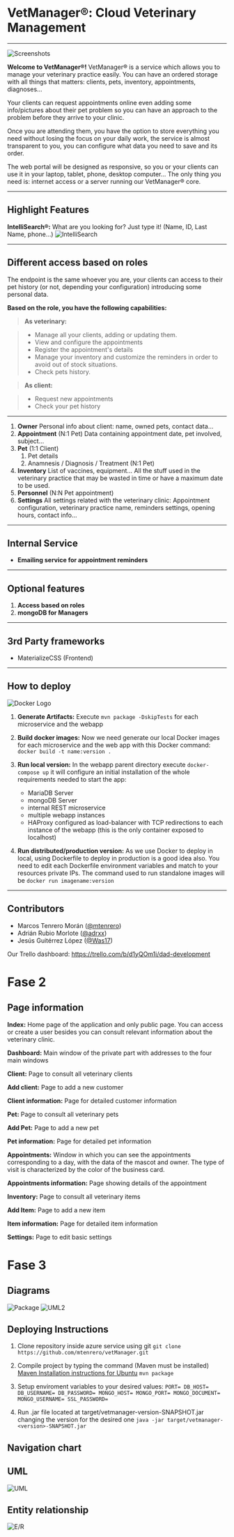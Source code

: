 VetManager®: Cloud Veterinary Management
===================

----------

![Screenshots](readmeFiles/walking.gif)

**Welcome to VetManager®!**
VetManager® is a service which allows you to manage your veterinary practice easily. You can have an ordered storage with all things that matters: clients, pets, inventory, appointments, diagnoses…

Your clients can request appointments online even adding some info/pictures about their pet problem so you can have an approach to the problem before they arrive to your clinic. 

Once you are attending them, you have the option to store everything you need without losing the focus on your daily work, the service is almost transparent to you, you can configure what data you need to save and its order. 

The web portal will be designed as responsive, so you or your clients can use it in your laptop, tablet, phone, desktop computer... The only thing you need is: internet access or a server running our VetManager® core.

----------

Highlight Features
-------------
 **IntelliSearch®:** What are you looking for? Just type it! (Name, ID, Last Name, phone…)
![IntelliSearch](readmeFiles/search.gif)

----------


Different access based on roles
-------------

The endpoint is the same whoever you are, your clients can access to their pet history (or not, depending your configuration) introducing some personal data. 

**Based on the role, you have the following capabilities:**

> **As veterinary:**

> - Manage all your clients, adding or updating them.
> - View and configure the appointments
> - Register the appointment's details
> - Manage your inventory and customize the reminders in order to avoid out of stock situations.
> - Check pets history.


> **As client:**

> - Request new appointments
> - Check your pet history


----------

 1. **Owner** 
 Personal info about client: name, owned pets, contact data…
 2. **Appointment** (N:1 Pet)
 Data containing appointment date, pet involved, subject…
 3. **Pet** (1:1 Client)
	 1. Pet details
	 2. Anamnesis / Diagnosis / Treatment (N:1 Pet)
 4. **Inventory**
List of vaccines, equipment… All the stuff used in the veterinary practice that may be wasted in time or have a maximum date to be used. 
 5. **Personnel** (N:N Pet appointment)
 6. **Settings** 
 All settings related with the veterinary clinic: Appointment configuration, veterinary practice name, reminders settings, opening hours, contact info…


----------

Internal Service
--------------------

- **Emailing service for appointment reminders**


-----------

Optional features
-------------------

1. **Access based on roles**
2. **mongoDB for Managers**

----------

3rd Party frameworks
-------------------

 - MaterializeCSS (Frontend)

----------

How to deploy
-------------
![Docker Logo](readmeFiles/docker.png)


1. **Generate Artifacts:** Execute `mvn package -DskipTests` for each microservice and the webapp
2. **Build docker images:** Now we need generate our local Docker images for each microservice and the web app with this Docker command: `docker build -t name:version .`
3. **Run local version:** In the webapp parent directory execute `docker-compose up` it will configure an initial installation of the whole requirements needed to start the app:
    
    * MariaDB Server 
    * mongoDB Server
    * internal REST microservice
    * multiple webapp instances
    * HAProxy configured as load-balancer with TCP redirections to each instance of the webapp (this is the only container exposed to localhost)
4. **Run distributed/production version:** As we use Docker to deploy in local, using Dockerfile to deploy in production is a good idea also. You need to edit each Dockerfile environment variables and match to your resources private IPs. The command used to run standalone images will be `docker run imagename:version`

----------

Contributors
-------------

 - Marcos Tenrero Morán ([@mtenrero](https://github.com/mtenrero))
 - Adrián Rubio Morlote ([@adrxx](https://github.com/adrxx))
 - Jesús Guitérrez López ([@Was17](https://github.com/Was17))

Our Trello dashboard: https://trello.com/b/d1yQOm1i/dad-development

Fase 2
===================


Page information
----------------
**Index:**    Home page of the application and only public page. You can access or create a user besides you can consult relevant information about the veterinary clinic.

**Dashboard:**  Main window of the private part with addresses to the four main windows  

**Client:** Page to consult all veterinary clients

**Add client:**  Page to add a new customer

**Client information:** Page for detailed customer information
 
**Pet:**   Page to consult all veterinary pets

**Add Pet:**  Page to add a new pet

**Pet information:**  Page for detailed pet information

**Appointments:**   Window in which you can see the appointments corresponding to a day, with the data of the mascot and owner. The type of visit is characterized by the color of the business card.  

**Appointments information:**  Page showing details of the appointment

**Inventory:**   Page to consult all veterinary items

**Add Item:**  Page to add a new item

**Item information:**  Page for detailed item information

**Settings:**  Page to edit basic settings
 
 Fase 3
===================


Diagrams
----------------------
![Package](readmeFiles/fase3-1.jpeg)
![UML2](readmeFiles/fase3-2.jpeg)


Deploying Instructions
----------------------

 1. Clone repository inside azure service using git
 `git clone https://github.com/mtenrero/vetManager.git`
 2. Compile project by typing the command (Maven must be installed) [Maven Installation instructions for Ubuntu](https://www.mkyong.com/maven/how-to-install-maven-in-ubuntu/)
 `mvn package`
 3. Setup enviroment variables to your desired values: 
 `PORT=
DB_HOST=
DB_USERNAME=
DB_PASSWORD=
MONGO_HOST=
MONGO_PORT=
MONGO_DOCUMENT=
MONGO_USERNAME=
SSL_PASSWORD=`

 4. Run .jar file located at target/vetmanager-version-SNAPSHOT.jar changing the version for the desired one
 `java -jar target/vetmanager-<version>-SNAPSHOT.jar`

Navigation chart
----------------

UML
---
![UML](/readmeFiles/UML.png)

Entity relationship
-------------------
![E/R](/readmeFiles/eer.png)


